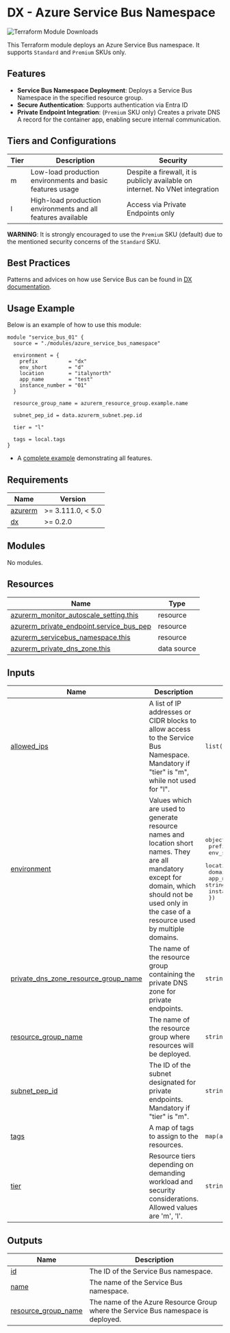 # DX - Azure Service Bus Namespace

![Terraform Module Downloads](https://img.shields.io/terraform/module/dm/pagopa-dx/azure-service-bus-namespace/azurerm?logo=terraform&label=downloads&cacheSeconds=5000&link=https%3A%2F%2Fregistry.terraform.io%2Fmodules%2Fpagopa-dx%2Fazure-service-bus-namespace%2Fazurerm%2Flatest)

This Terraform module deploys an Azure Service Bus namespace. It supports `Standard` and `Premium` SKUs only.

## Features

- **Service Bus Namespace Deployment**: Deploys a Service Bus Namespace in the specified resource group.
- **Secure Authentication**: Supports authentication via Entra ID
- **Private Endpoint Integration**: (`Premium` SKU only) Creates a private DNS A record for the container app, enabling secure internal communication.

## Tiers and Configurations

| Tier | Description                                                  | Security                                                                      |
|------|--------------------------------------------------------------|-------------------------------------------------------------------------------|
| m    | Low-load production environments and basic features usage    | Despite a firewall, it is publicly available on internet. No VNet integration |
| l    | High-load production environments and all features available | Access via Private Endpoints only                                             |

**WARNING**: It is strongly encouraged to use the `Premium` SKU (default) due to the mentioned security concerns of the `Standard` SKU.

## Best Practices

Patterns and advices on how use Service Bus can be found in [DX documentation](https://pagopa.github.io/dx/docs/infrastructure/azure/using-service-bus).

## Usage Example

Below is an example of how to use this module:

```hcl
module "service_bus_01" {
  source = "./modules/azure_service_bus_namespace"

  environment = {
    prefix          = "dx"
    env_short       = "d"
    location        = "italynorth"
    app_name        = "test"
    instance_number = "01"
  }

  resource_group_name = azurerm_resource_group.example.name

  subnet_pep_id = data.azurerm_subnet.pep.id

  tier = "l"

  tags = local.tags
}
```

- A [complete example](https://github.com/pagopa-dx/terraform-azurerm-azure-services-bus-namespace/tree/main/examples/complete) demonstrating all features.

<!-- markdownlint-disable -->
<!-- BEGIN_TF_DOCS -->
## Requirements

| Name | Version |
|------|---------|
| <a name="requirement_azurerm"></a> [azurerm](#requirement\_azurerm) | >= 3.111.0, < 5.0 |
| <a name="requirement_dx"></a> [dx](#requirement\_dx) | >= 0.2.0 |

## Modules

No modules.

## Resources

| Name | Type |
|------|------|
| [azurerm_monitor_autoscale_setting.this](https://registry.terraform.io/providers/hashicorp/azurerm/latest/docs/resources/monitor_autoscale_setting) | resource |
| [azurerm_private_endpoint.service_bus_pep](https://registry.terraform.io/providers/hashicorp/azurerm/latest/docs/resources/private_endpoint) | resource |
| [azurerm_servicebus_namespace.this](https://registry.terraform.io/providers/hashicorp/azurerm/latest/docs/resources/servicebus_namespace) | resource |
| [azurerm_private_dns_zone.this](https://registry.terraform.io/providers/hashicorp/azurerm/latest/docs/data-sources/private_dns_zone) | data source |

## Inputs

| Name | Description | Type | Default | Required |
|------|-------------|------|---------|:--------:|
| <a name="input_allowed_ips"></a> [allowed\_ips](#input\_allowed\_ips) | A list of IP addresses or CIDR blocks to allow access to the Service Bus Namespace. Mandatory if "tier" is "m", while not used for "l". | `list(string)` | `null` | no |
| <a name="input_environment"></a> [environment](#input\_environment) | Values which are used to generate resource names and location short names. They are all mandatory except for domain, which should not be used only in the case of a resource used by multiple domains. | <pre>object({<br/>    prefix          = string<br/>    env_short       = string<br/>    location        = string<br/>    domain          = optional(string)<br/>    app_name        = string<br/>    instance_number = string<br/>  })</pre> | n/a | yes |
| <a name="input_private_dns_zone_resource_group_name"></a> [private\_dns\_zone\_resource\_group\_name](#input\_private\_dns\_zone\_resource\_group\_name) | The name of the resource group containing the private DNS zone for private endpoints. | `string` | `null` | no |
| <a name="input_resource_group_name"></a> [resource\_group\_name](#input\_resource\_group\_name) | The name of the resource group where resources will be deployed. | `string` | n/a | yes |
| <a name="input_subnet_pep_id"></a> [subnet\_pep\_id](#input\_subnet\_pep\_id) | The ID of the subnet designated for private endpoints. Mandatory if "tier" is "m". | `string` | `null` | no |
| <a name="input_tags"></a> [tags](#input\_tags) | A map of tags to assign to the resources. | `map(any)` | n/a | yes |
| <a name="input_tier"></a> [tier](#input\_tier) | Resource tiers depending on demanding workload and security considerations. Allowed values are 'm', 'l'. | `string` | `"l"` | no |

## Outputs

| Name | Description |
|------|-------------|
| <a name="output_id"></a> [id](#output\_id) | The ID of the Service Bus namespace. |
| <a name="output_name"></a> [name](#output\_name) | The name of the Service Bus namespace. |
| <a name="output_resource_group_name"></a> [resource\_group\_name](#output\_resource\_group\_name) | The name of the Azure Resource Group where the Service Bus namespace is deployed. |
<!-- END_TF_DOCS -->
